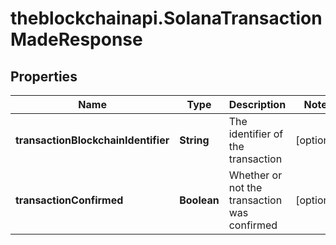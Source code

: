 # theblockchainapi.SolanaTransactionMadeResponse

## Properties

Name | Type | Description | Notes
------------ | ------------- | ------------- | -------------
**transactionBlockchainIdentifier** | **String** | The identifier of the transaction | [optional] 
**transactionConfirmed** | **Boolean** | Whether or not the transaction was confirmed | [optional] 


